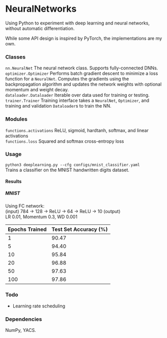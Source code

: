 # NeuralNetworks
Using Python to experiment with deep learning and neural networks, without automatic differentiation.

While some API design is inspired by PyTorch, the implementations are my own.

### Classes
`nn.NeuralNet` The neural network class. Supports fully-connected DNNs.  
`optimizer.Optimizer` Performs batch gradient descent to minimize a loss function for a `NeuralNet`. Computes the gradients using the backpropagation algorithm and updates the network weights with optional momentum and weight decay.  
`dataloader.Dataloader` Iterable over data used for training or testing.  
`trainer.Trainer` Training interface takes a `NeuralNet`, `Optimizer`, and training and validation `Dataloader`s to train the NN.

### Modules
`functions.activations` ReLU, sigmoid, hardtanh, softmax, and linear activations  
`functions.loss` Squared and softmax cross-entropy loss  

### Usage
`python3 deeplearning.py --cfg configs/mnist_classifier.yaml`  
Trains a classifier on the MNIST handwritten digits dataset.  
#### Results
##### MNIST
Using FC network:  
(input) 784 &#8594; 128 &#8594; ReLU &#8594; 64 &#8594; ReLU &#8594; 10 (output)  
LR 0.01, Momentum 0.3, WD 0.001

| Epochs Trained  | Test Set Accuracy (%) |
|---   |---|
| 1 | 90.47 |
| 5 | 94.40 |
| 10 | 95.84 |
| 20 | 96.88 |
| 50 | 97.63 |
| 100 | 97.86 |


### Todo
- Learning rate scheduling


### Dependencies
NumPy, YACS.
